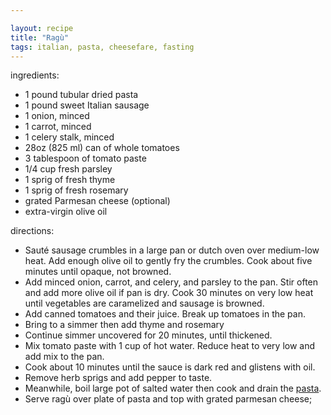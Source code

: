 ```yaml
---

layout: recipe
title: "Ragù"
tags: italian, pasta, cheesefare, fasting
---
```


ingredients:
- 1 pound tubular dried pasta
- 1 pound sweet Italian sausage
- 1 onion, minced
- 1 carrot, minced
- 1 celery stalk, minced
- 28oz (825 ml) can of whole tomatoes
- 3 tablespoon of tomato paste
- 1/4 cup fresh parsley
- 1 sprig of fresh thyme
- 1 sprig of fresh rosemary
- grated Parmesan cheese (optional)
- extra-virgin olive oil

directions:
- Sauté sausage crumbles in a large pan or dutch oven over medium-low heat. Add enough olive oil to gently fry the crumbles. Cook about five minutes until opaque, not browned.
- Add minced onion, carrot, and celery, and parsley to the pan. Stir often and add more olive oil if pan is dry.  Cook 30 minutes on very low heat until vegetables are caramelized and sausage is browned.
- Add canned tomatoes and their juice. Break up tomatoes in the pan.
- Bring to a simmer then add thyme and rosemary
- Continue simmer uncovered for 20 minutes, until thickened.
- Mix tomato paste with 1 cup of hot water. Reduce heat to very low and add mix to the pan.
- Cook about 10 minutes until the sauce is dark red and glistens with oil.
- Remove herb sprigs and add pepper to taste.
- Meanwhile, boil large pot of salted water then cook and drain the [pasta](/recipes/pasta).
- Serve ragù over plate of pasta and top with grated parmesan cheese;
